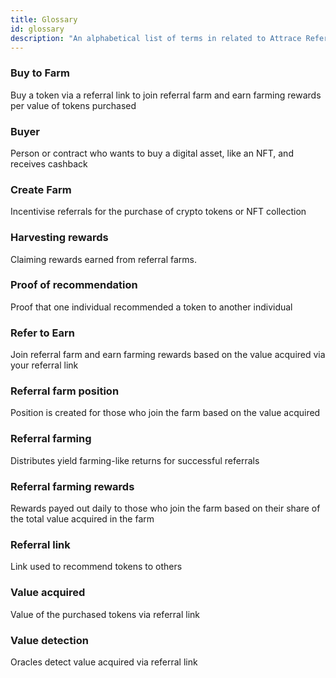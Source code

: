 ```yaml
---
title: Glossary
id: glossary
description: "An alphabetical list of terms in related to Attrace Referral Farming with the definitions for those terms."
---
```

### Buy to Farm 
Buy a token via a referral link to join referral farm and earn farming rewards per value of tokens purchased

### Buyer
Person or contract who wants to buy a digital asset, like an NFT, and receives cashback

### Create Farm 
Incentivise referrals for the purchase of crypto tokens or NFT collection

### Harvesting rewards
Claiming rewards earned from referral farms.

### Proof of recommendation
Proof that one individual recommended a token to another individual 

### Refer to Earn 
Join referral farm and earn farming rewards based on the value acquired via your referral link

### Referral farm position
Position is created for those who join the farm based on the value acquired 

### Referral farming 
Distributes yield farming-like returns for successful referrals

### Referral farming rewards
Rewards payed out daily to those who join the farm based on their share of the total value acquired in the farm

### Referral link
Link used to recommend tokens to others

### Value acquired
Value of the purchased tokens via referral link

### Value detection
Oracles detect value acquired via referral link
